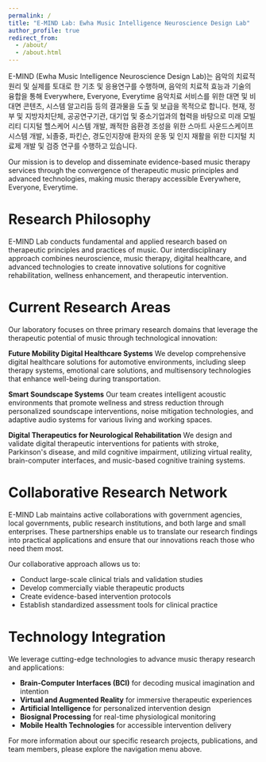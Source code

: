 ```yaml
---
permalink: /
title: "E-MIND Lab: Ewha Music Intelligence Neuroscience Design Lab"
author_profile: true
redirect_from: 
  - /about/
  - /about.html
---
```


E-MIND (Ewha Music Intelligence Neuroscience Design Lab)는 음악의 치료적 원리 및 실제를 토대로 한 기초 및 응용연구를 수행하며, 음악의 치료적 효능과 기술의 융합을 통해 Everywhere, Everyone, Everytime 음악치료 서비스를 위한 대면 및 비대면 콘텐츠, 시스템 알고리듬 등의 결과물을 도출 및 보급을 목적으로 합니다. 현재, 정부 및 지방자치단체, 공공연구기관, 대기업 및 중소기업과의 협력을 바탕으로 미래 모빌리티 디지털 헬스케어 시스템 개발, 쾌적한 음환경 조성을 위한 스마트 사운드스케이프 시스템 개발, 뇌졸중, 파킨슨, 경도인지장애 환자의 운동 및 인지 재활을 위한 디지털 치료제 개발 및 검증 연구를 수행하고 있습니다.

Our mission is to develop and disseminate evidence-based music therapy services through the convergence of therapeutic music principles and advanced technologies, making music therapy accessible Everywhere, Everyone, Everytime.

Research Philosophy
======
E-MIND Lab conducts fundamental and applied research based on therapeutic principles and practices of music. Our interdisciplinary approach combines neuroscience, music therapy, digital healthcare, and advanced technologies to create innovative solutions for cognitive rehabilitation, wellness enhancement, and therapeutic intervention.

Current Research Areas
======
Our laboratory focuses on three primary research domains that leverage the therapeutic potential of music through technological innovation:

**Future Mobility Digital Healthcare Systems**
We develop comprehensive digital healthcare solutions for automotive environments, including sleep therapy systems, emotional care solutions, and multisensory technologies that enhance well-being during transportation.

**Smart Soundscape Systems**
Our team creates intelligent acoustic environments that promote wellness and stress reduction through personalized soundscape interventions, noise mitigation technologies, and adaptive audio systems for various living and working spaces.

**Digital Therapeutics for Neurological Rehabilitation** 
We design and validate digital therapeutic interventions for patients with stroke, Parkinson's disease, and mild cognitive impairment, utilizing virtual reality, brain-computer interfaces, and music-based cognitive training systems.

Collaborative Research Network
======
E-MIND Lab maintains active collaborations with government agencies, local governments, public research institutions, and both large and small enterprises. These partnerships enable us to translate our research findings into practical applications and ensure that our innovations reach those who need them most.

Our collaborative approach allows us to:
- Conduct large-scale clinical trials and validation studies
- Develop commercially viable therapeutic products
- Create evidence-based intervention protocols
- Establish standardized assessment tools for clinical practice

Technology Integration
======
We leverage cutting-edge technologies to advance music therapy research and applications:

- **Brain-Computer Interfaces (BCI)** for decoding musical imagination and intention
- **Virtual and Augmented Reality** for immersive therapeutic experiences
- **Artificial Intelligence** for personalized intervention design
- **Biosignal Processing** for real-time physiological monitoring
- **Mobile Health Technologies** for accessible intervention delivery

For more information about our specific research projects, publications, and team members, please explore the navigation menu above.
